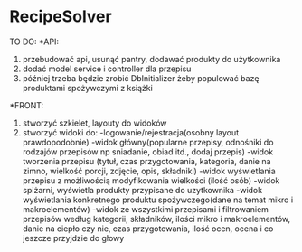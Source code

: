 # RecipeSolver

TO DO:
*API:
1. przebudować api, usunąć pantry, dodawać produkty do użytkownika
2. dodać model service i controller dla przepisu
3. później trzeba będzie zrobić DbInitializer żeby populować bazę produktami spożywczymi z książki 

*FRONT:
1. stworzyć szkielet, layouty do widoków
2. stworzyć widoki do:
-logowanie/rejestracja(osobny layout prawdopodobnie)
-widok główny(popularne przepisy, odnośniki do rodzajów przepisów np sniadanie, obiad itd., dodaj przepis)
-widok tworzenia przepisu (tytuł, czas przygotowania, kategoria, danie na zimno, wielkość porcji, zdjęcie, opis, składniki)
-widok wyświetlania przepisu z możliwością modyfikowania wielkości (ilość osób)
-widok spiżarni, wyświetla produkty przypisane do uzytkownika 
-widok wyświetlania konkretnego produktu spożywczego(dane na temat mikro i makroelementów)
-widok ze wszystkimi przepisami i filtrowaniem przepisów według kategorii, składników, ilości mikro i makroelementów, danie na ciepło czy nie, czas przygotowania, ilość ocen, ocena i co jeszcze przyjdzie do głowy
